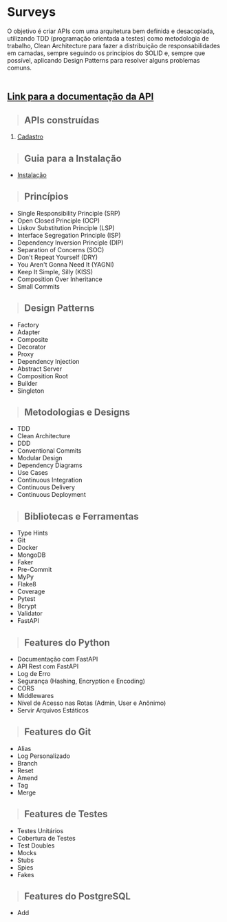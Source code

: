 # **Surveys**

O objetivo é criar APIs com uma arquitetura bem definida e desacoplada, utilizando TDD (programação orientada a testes) como metodologia de trabalho, Clean Architecture para fazer a distribuição de responsabilidades em camadas, sempre seguindo os princípios do SOLID e, sempre que possível, aplicando Design Patterns para resolver alguns problemas comuns.
<br /><br />

## [**Link para a documentação da API**](https://ignis-insight.herokuapp.com/docs)

> ## APIs construídas

1. [Cadastro](./requirements/presentation/controllers/signup.md)

> ## Guia para a Instalação
* [Instalação](installation.md)

> ## Princípios

* Single Responsibility Principle (SRP)
* Open Closed Principle (OCP)
* Liskov Substitution Principle (LSP)
* Interface Segregation Principle (ISP)
* Dependency Inversion Principle (DIP)
* Separation of Concerns (SOC)
* Don't Repeat Yourself (DRY)
* You Aren't Gonna Need It (YAGNI)
* Keep It Simple, Silly (KISS)
* Composition Over Inheritance
* Small Commits

> ## Design Patterns

* Factory
* Adapter
* Composite
* Decorator
* Proxy
* Dependency Injection
* Abstract Server
* Composition Root
* Builder
* Singleton

> ## Metodologias e Designs

* TDD
* Clean Architecture
* DDD
* Conventional Commits
* Modular Design
* Dependency Diagrams
* Use Cases
* Continuous Integration
* Continuous Delivery
* Continuous Deployment

> ## Bibliotecas e Ferramentas

* Type Hints
* Git
* Docker
* MongoDB
* Faker
* Pre-Commit
* MyPy
* Flake8
* Coverage
* Pytest
* Bcrypt
* Validator
* FastAPI


> ## Features do Python

* Documentação com FastAPI
* API Rest com FastAPI
* Log de Erro
* Segurança (Hashing, Encryption e Encoding)
* CORS
* Middlewares
* Nível de Acesso nas Rotas (Admin, User e Anônimo)
* Servir Arquivos Estáticos

> ## Features do Git

* Alias
* Log Personalizado
* Branch
* Reset
* Amend
* Tag
* Merge

> ## Features de Testes

* Testes Unitários
* Cobertura de Testes
* Test Doubles
* Mocks
* Stubs
* Spies
* Fakes

> ## Features do PostgreSQL

* Add